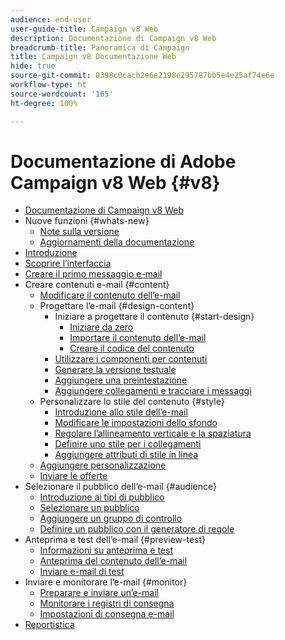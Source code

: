 ```yaml
---
audience: end-user
user-guide-title: Campaign v8 Web
description: Documentazione di Campaign v8 Web
breadcrumb-title: Panoramica di Campaign
title: Campaign v8 Documentazione Web
hide: true
source-git-commit: 8398c0cacb2e6e2198e295787bb5e4e25af74e6e
workflow-type: ht
source-wordcount: '165'
ht-degree: 100%

---
```



# Documentazione di Adobe Campaign v8 Web {#v8}

+ [Documentazione di Campaign v8 Web](campaign-web-home.md)
+ Nuove funzioni {#whats-new}
   + [Note sulla versione](rn/release-notes.md)
   + [Aggiornamenti della documentazione](rn/documentation-updates.md)
+ [Introduzione](get-started/get-started.md)
+ [Scoprire l’interfaccia](get-started/user-interface.md)
+ [Creare il primo messaggio e-mail](email/create-email.md)
+ Creare contenuti e-mail {#content}
   + [Modificare il contenuto dell’e-mail](content/edit-content.md)
   + Progettare l’e-mail {#design-content}
      + Iniziare a progettare il contenuto {#start-design}
         + [Iniziare da zero ](content/create-email-content.md)
         + [Importare il contenuto dell’e-mail](content/existing-content.md)
         + [Creare il codice del contenuto](content/code-content.md)
      + [Utilizzare i componenti per contenuti](content/content-components.md)
      + [Generare la versione testuale](content/text-version-email.md)
      + [Aggiungere una preintestazione](content/preheader.md)
      + [Aggiungere collegamenti e tracciare i messaggi](content/message-tracking.md)
   + Personalizzare lo stile del contenuto {#style}
      + [Introduzione allo stile dell’e-mail](content/get-started-email-style.md)
      + [Modificare le impostazioni dello sfondo](content/backgrounds.md)
      + [Regolare l’allineamento verticale e la spaziatura](content/alignment-and-padding.md)
      + [Definire uno stile per i collegamenti](content/styling-links.md)
      + [Aggiungere attributi di stile in linea](content/inline-styling.md)
   + [Aggiungere personalizzazione](personalization/personalize.md)
   + [Inviare le offerte](content/offers.md)
+ Selezionare il pubblico dell’e-mail {#audience}
   + [Introduzione ai tipi di pubblico](audience/about-audiences.md)
   + [Selezionare un pubblico](audience/add-audience.md)
   + [Aggiungere un gruppo di controllo](audience/control-group.md)
   + [Definire un pubblico con il generatore di regole](audience/segment-builder.md)
+ Anteprima e test dell’e-mail {#preview-test}
   + [Informazioni su anteprima e test](preview-test/preview-test.md)
   + [Anteprima del contenuto dell’e-mail](preview-test/preview-content.md)
   + [Inviare e-mail di test](preview-test/proofs.md)
+ Inviare e monitorare l’e-mail {#monitor}
   + [Preparare e inviare un’e-mail](monitor/prepare-send.md)
   + [Monitorare i registri di consegna](monitor/delivery-logs.md)
   + [Impostazioni di consegna e-mail](advanced-settings/delivery-settings.md)
+ [Reportistica](reporting/reports.md)
